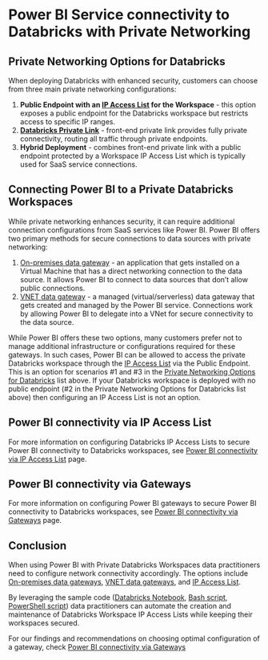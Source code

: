 # Power BI Service connectivity to Databricks with Private Networking

## Private Networking Options for Databricks
When deploying Databricks with enhanced security, customers can choose from three main private networking configurations:
1. **Public Endpoint with an [IP Access List](https://learn.microsoft.com/en-us/azure/databricks/security/network/front-end/ip-access-list) for the Workspace** - this option exposes a public endpoint for the Databricks workspace but restricts access to specific IP ranges.
2. **[Databricks Private Link](https://learn.microsoft.com/en-us/azure/databricks/security/network/classic/private-link)** - front-end private link provides fully private connectivity, routing all traffic through private endpoints.
3. **Hybrid Deployment** - combines front-end private link with a public endpoint protected by a Workspace IP Access List which is typically used for SaaS service connections.


## Connecting Power BI to a Private Databricks Workspaces
While private networking enhances security, it can require additional connection configurations from SaaS services like Power BI. Power BI offers two primary methods for secure connections to data sources with private networking:
1. [On-premises data gateway](https://learn.microsoft.com/en-us/data-integration/gateway/service-gateway-onprem) - an application that gets installed on a Virtual Machine that has a direct networking connection to the data source. It allows Power BI to connect to data sources that don’t allow public connections.
2. [VNET data gateway](https://learn.microsoft.com/en-us/data-integration/vnet/overview) - a managed (virtual/serverless) data gateway that gets created and managed by the Power BI service.  Connections work by allowing Power BI to delegate into a VNet for secure connectivity to the data source.

While Power BI offers these two options, many customers prefer not to manage additional infrastructure or configurations required for these gateways. In such cases, Power BI can be allowed to access the private Databricks workspace through the [IP Access List](https://learn.microsoft.com/en-us/azure/databricks/security/network/front-end/ip-access-list) via the Public Endpoint. This is an option for scenarios #1 and #3 in the [Private Networking Options for Databricks](#private-networking-options-for-databricks) list above. If your Databricks workspace is deployed with no public endpoint (#2 in the Private Networking Options for Databricks list above) then configuring an IP Access List is not an option.


## Power BI connectivity via IP Access List
For more information on configuring Databricks IP Access Lists to secure Power BI connectivity to Databricks workspaces, see [Power BI connectivity via IP Access List](./Power%20BI%20Connectivity%20via%20IP%20ACLs.md) page.


## Power BI connectivity via Gateways
For more information on configuring Power BI gateways to secure Power BI connectivity to Databricks workspaces, see [Power BI connectivity via Gateways](./Power%20BI%20connectivity%20via%20Gateways.md) page.


## Conclusion
When using Power BI with Private Databricks Workspaces data practitioners need to configure network connectivity accordingly. The options include 
[On-premises data gateways](https://learn.microsoft.com/en-us/data-integration/gateway/service-gateway-onprem), [VNET data gateways](https://learn.microsoft.com/en-us/data-integration/vnet/overview), and [IP Access List](https://learn.microsoft.com/en-us/azure/databricks/security/network/front-end/ip-access-list).

By leveraging the sample code ([Databricks Notebook](https://github.com/yati1002/Power-BI-DatabricksSQL-QuickStart-Samples/blob/main/09.%20Private%20Connections/Power%20BI%20IPs%20for%20IP%20Access%20List.py), [Bash script](Configure%20Power%20BI%20IPs%20for%20Databricks%20IP%20ACLs.sh), [PowerShell script](Configure%20Power%20BI%20IPs%20for%20Databricks%20IP%20ACLs.ps1)) data practitioners can automate the creation and maintenance of Databricks Workspace IP Access Lists while keeping their workspaces secured.

For our findings and recommendations on choosing optimal configuration of a gateway, check [Power BI connectivity via Gateways](./Power%20BI%20connectivity%20via%20Gateways.md)